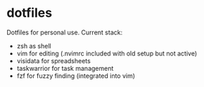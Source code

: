 # dotfiles

Dotfiles for personal use. Current stack:

- zsh as shell
- vim for editing (.nvimrc included with old setup but not active)
- visidata for spreadsheets
- taskwarrior for task management
- fzf for fuzzy finding (integrated into vim)
